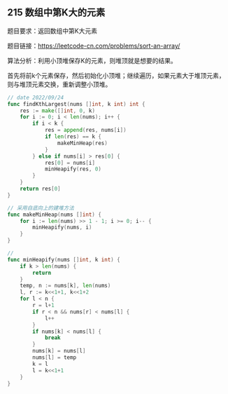 ## 215 数组中第K大的元素

题目要求：返回数组中第K大元素

题目链接：https://leetcode-cn.com/problems/sort-an-array/

算法分析：利用小顶堆保存K的元素，则堆顶就是想要的结果。



首先将前k个元素保存，然后初始化小顶堆；继续遍历，如果元素大于堆顶元素，则与堆顶元素交换，重新调整小顶堆。

```go
// date 2022/09/24
func findKthLargest(nums []int, k int) int {
	res := make([]int, 0, k)
	for i := 0; i < len(nums); i++ {
		if i < k {
			res = append(res, nums[i])
			if len(res) == k {
				makeMinHeap(res)
			}
		} else if nums[i] > res[0] {
			res[0] = nums[i]
			minHeapify(res, 0)
		}
	}
	return res[0]
}

// 采用自底向上的建堆方法
func makeMinHeap(nums []int) {
	for i := len(nums) >> 1 - 1; i >= 0; i-- {
		minHeapify(nums, i)
	}
}

//
func minHeapify(nums []int, k int) {
	if k > len(nums) {
		return
	}	
	temp, n := nums[k], len(nums)
	l, r := k<<1+1, k<<1+2
	for l < n {
		r = l+1
		if r < n && nums[r] < nums[l] {
			l++
		}
		if nums[k] < nums[l] {
			break
		}
		nums[k] = nums[l]
		nums[l] = temp
		k = l
		l = k<<1+1
	}
}
```

